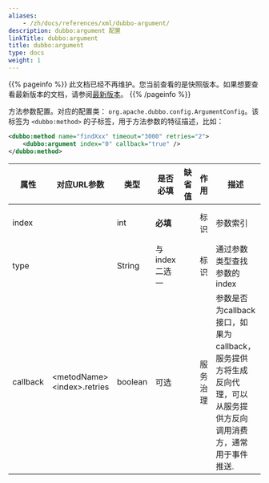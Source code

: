 ```yaml
---
aliases:
    - /zh/docs/references/xml/dubbo-argument/
description: dubbo:argument 配置
linkTitle: dubbo:argument
title: dubbo:argument
type: docs
weight: 1
---
```




{{% pageinfo %}} 此文档已经不再维护。您当前查看的是快照版本。如果想要查看最新版本的文档，请参阅[最新版本](/zh-cn/docs3-v2/java-sdk/reference-manual/config/properties/#argument)。
{{% /pageinfo %}}

方法参数配置。对应的配置类： `org.apache.dubbo.config.ArgumentConfig`。该标签为 `<dubbo:method>` 的子标签，用于方法参数的特征描述，比如： 
 
```xml
<dubbo:method name="findXxx" timeout="3000" retries="2">
    <dubbo:argument index="0" callback="true" />
</dubbo:method>
```
| 属性 | 对应URL参数 | 类型 | 是否必填 | 缺省值 | 作用 | 描述 | 兼容性 |
| --- | --- | ---- | --- | --- | --- | --- | --- |
| index | | int | <b>必填</b> | | 标识 | 参数索引 | 2.0.6以上版本 |
| type | | String | 与index二选一 | | 标识 | 通过参数类型查找参数的index | 2.0.6以上版本 |
| callback | &lt;metodName&gt;&lt;index&gt;.retries | boolean | 可选 | | 服务治理 | 参数是否为callback接口，如果为callback，服务提供方将生成反向代理，可以从服务提供方反向调用消费方，通常用于事件推送. | 2.0.6以上版本 |